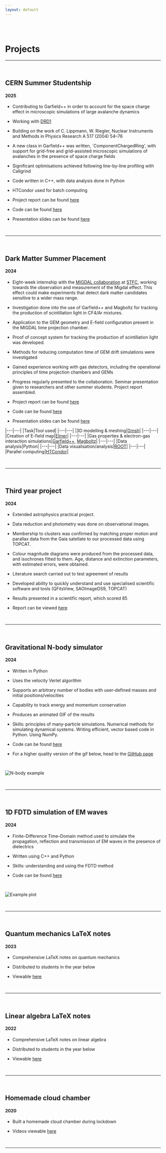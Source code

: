 ```yaml
---
layout: default
---
```

<br>
<br>

# Projects

---

<br>

## CERN Summer Studentship
#### 2025

- Contributing to Garfield++ in order to account for the space charge effect in microscopic simulations of large avalanche dynamics
- Working with [DRD1](https://drd1.web.cern.ch/)
- Building on the work of C. Lippmann, W. Riegler, Nuclear Instruments and Methods in Physics Research A 517 (2004) 54–76
- A new class in Garfield++ was written, `ComponentChargedRing', with support for grid-free and grid-assisted microscopic simulations of avalanches in the presence of space charge fields
- Significant optimisations achieved following line-by-line profiling with Callgrind
- Code written in C++, with data analysis done in Python
- HTCondor used for batch computing

- Project report can be found [here](https://repository.cern/records/fpfgq-hc985)
- Code can be found [here](https://github.com/tomszwarcer/spacecharge-sim)
- Presentation slides can be found [here](/assets/seminar_spacecharge_szwarcer.pptx)

<br>

---

<br>

## Dark Matter Summer Placement
#### 2024

- Eight-week internship with the [MIGDAL collaboration](https://migdal.pp.rl.ac.uk/) at [STFC](https://www.ukri.org/councils/stfc/), working towards the observation and measurement of the Migdal effect. This effect could make experiments that detect dark matter candidates sensitive to a wider mass range.
-  Investigation done into the use of Garfield++ and Magboltz for tracking the production of scintillation light in CF4/Ar mixtures.
- Application to the GEM geometry and E-field configuration present in the MIGDAL time projection chamber.
- Proof of concept system for tracking the production of scintillation light was developed.
- Methods for reducing computation time of GEM drift simulations were investigated
- Gained experience working with gas detectors, including the operational principles of time projection chambers and GEMs
- Progress regularly presented to the collaboration. Seminar presentation given to researchers and other summer students. Project report assembled.

- Project report can be found [here](/assets/MIGDAL_Report_final.pdf)
- Code can be found [here](https://github.com/tomszwarcer/gemsim)
- Presentation slides can be found [here](/assets/seminar_slides.pdf)

|---|---|
|Task|Tool used|
|---|---|
|3D modelling & meshing|[Gmsh](https://gmsh.info/)|
|---|---|
|Creation of E-field map|[Elmer](https://www.elmerfem.org/)|
|---|---|
|Gas properties & electron-gas interaction simulations|[Garfield++](https://gitlab.cern.ch/garfield/garfieldpp), [Magboltz](https://magboltz.web.cern.ch/magboltz/)|
|---|---|
|Data analysis|Python|
|---|---|
|Data visualisation/analysis|[ROOT](https://root.cern.ch/)|
|---|---|
|Parallel computing|[HTCondor](https://htcondor.org/)|

<br>

---

<br>

## Third year project
#### 2024

- Extended astrophysics practical project. 
- Data reduction and photometry was done on observational images. 
- Membership to clusters was confirmed by matching proper motion and parallax data from the Gaia satellate to our processed data using TOPCAT. 
- Colour magnitude diagrams were produced from the processed data, and isochrones fitted to them. Age, distance and extinction parameters, with estimated errors, were obtained. 
- Literature search carried out to test agreement of results
- Developed ability to quickly understand and use specialised scientific software and tools (QFitsView, SAOImageDS9, TOPCAT)
- Results presented in a scientific report, which scored 85

- Report can be viewed [here](/assets/Mini_Project_Report_T_Szwarcer.pdf)

<br>

---

<br>

## Gravitational N-body simulator
#### 2024

- Written in Python
- Uses the velocity Verlet algorithm
- Supports an arbitrary number of bodies with user-defined masses and initial positions/velocities
- Capability to track energy and momentum conservation
- Produces an animated GIF of the results
- Skills: principles of many-particle simulations. Numerical methods for simulating dynamical systems. Writing efficient, vector based code in Python. Using NumPy.

- Code can be found [here](https://github.com/tomszwarcer/nbody)
- For a higher quality version of the gif below, head to the [GitHub page](https://github.com/tomszwarcer/nbody)
<br>

![N-body example](/assets/nbody.gif)


<br>

---

<br>

## 1D FDTD simulation of EM waves
#### 2024

- Finite-Difference Time-Domain method used to simulate the propagation, reflection and transmission of EM waves in the presence of dielectrics
- Written using C++ and Python
- Skills: understanding and using the FDTD method

- Code can be found [here](https://github.com/tomszwarcer/fdtd-1d)

<br>

![Example plot](/assets/e_example.gif)

<br>

---

<br>

## Quantum mechanics LaTeX notes
#### 2023

- Comprehensive LaTeX notes on quantum mechanics
- Distributed to students in the year below

- Viewable [here](/assets/A3_ASAP_ver1.pdf)

<br>

---

<br>

## Linear algebra LaTeX notes
#### 2022

- Comprehensive LaTeX notes on linear algebra
- Distributed to students in the year below

- Viewable [here](/assets/Physics_First_Year_Linear_Algebra%20(1).pdf)

<br>

---

<br>

## Homemade cloud chamber
#### 2020

- Built a homemade cloud chamber during lockdown

- Videos viewable [here](https://www.bit.ly/cloudchambervideos)

<br>

---


